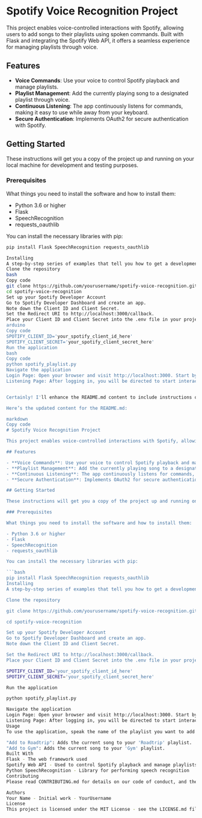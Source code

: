 # Spotify Voice Recognition Project

This project enables voice-controlled interactions with Spotify, allowing users to add songs to their playlists using spoken commands. Built with Flask and integrating the Spotify Web API, it offers a seamless experience for managing playlists through voice.

## Features

- **Voice Commands**: Use your voice to control Spotify playback and manage playlists.
- **Playlist Management**: Add the currently playing song to a designated playlist through voice.
- **Continuous Listening**: The app continuously listens for commands, making it easy to use while away from your keyboard.
- **Secure Authentication**: Implements OAuth2 for secure authentication with Spotify.

## Getting Started

These instructions will get you a copy of the project up and running on your local machine for development and testing purposes.

### Prerequisites

What things you need to install the software and how to install them:

- Python 3.6 or higher
- Flask
- SpeechRecognition
- requests_oauthlib

You can install the necessary libraries with pip:

```bash
pip install Flask SpeechRecognition requests_oauthlib

Installing
A step-by-step series of examples that tell you how to get a development env running:
Clone the repository
bash
Copy code
git clone https://github.com/yourusername/spotify-voice-recognition.git
cd spotify-voice-recognition
Set up your Spotify Developer Account
Go to Spotify Developer Dashboard and create an app.
Note down the Client ID and Client Secret.
Set the Redirect URI to http://localhost:3000/callback.
Place your Client ID and Client Secret into the .env file in your project directory. Create this file if it doesn't exist and add the following:
arduino
Copy code
SPOTIFY_CLIENT_ID='your_spotify_client_id_here'
SPOTIFY_CLIENT_SECRET='your_spotify_client_secret_here'
Run the application
bash
Copy code
python spotify_playlist.py
Navigate the application
Login Page: Open your browser and visit http://localhost:3000. Start by logging in using your Spotify credentials.
Listening Page: After logging in, you will be directed to start interacting with your voice. Simply speak the playlist names to add the currently playing song.


Certainly! I'll enhance the README.md content to include instructions on where users can navigate within the app to use specific features, and detailed steps on how to set up Spotify Client ID and Client Secret. I'll then provide this as a file you can download.

Here’s the updated content for the README.md:

markdown
Copy code
# Spotify Voice Recognition Project

This project enables voice-controlled interactions with Spotify, allowing users to add songs to their playlists using spoken commands. Built with Flask and integrating the Spotify Web API, it offers a seamless experience for managing playlists through voice.

## Features

- **Voice Commands**: Use your voice to control Spotify playback and manage playlists.
- **Playlist Management**: Add the currently playing song to a designated playlist through voice.
- **Continuous Listening**: The app continuously listens for commands, making it easy to use while away from your keyboard.
- **Secure Authentication**: Implements OAuth2 for secure authentication with Spotify.

## Getting Started

These instructions will get you a copy of the project up and running on your local machine for development and testing purposes.

### Prerequisites

What things you need to install the software and how to install them:

- Python 3.6 or higher
- Flask
- SpeechRecognition
- requests_oauthlib

You can install the necessary libraries with pip:

```bash
pip install Flask SpeechRecognition requests_oauthlib
Installing
A step-by-step series of examples that tell you how to get a development env running:

Clone the repository

git clone https://github.com/yourusername/spotify-voice-recognition.git

cd spotify-voice-recognition

Set up your Spotify Developer Account
Go to Spotify Developer Dashboard and create an app.
Note down the Client ID and Client Secret.

Set the Redirect URI to http://localhost:3000/callback.
Place your Client ID and Client Secret into the .env file in your project directory. Create this file if it doesn't exist and add the following:

SPOTIFY_CLIENT_ID='your_spotify_client_id_here'
SPOTIFY_CLIENT_SECRET='your_spotify_client_secret_here'

Run the application

python spotify_playlist.py

Navigate the application
Login Page: Open your browser and visit http://localhost:3000. Start by logging in using your Spotify credentials.
Listening Page: After logging in, you will be directed to start interacting with your voice. Simply speak the playlist names to add the currently playing song.
Usage
To use the application, speak the name of the playlist you want to add the current song to after pressing the listen button. The application listens and responds to the following commands:

"Add to Roadtrip": Adds the current song to your 'Roadtrip' playlist.
"Add to Gym": Adds the current song to your 'Gym' playlist.
Built With
Flask - The web framework used
Spotify Web API - Used to control Spotify playback and manage playlists
Python SpeechRecognition - Library for performing speech recognition
Contributing
Please read CONTRIBUTING.md for details on our code of conduct, and the process for submitting pull requests to us.

Authors
Your Name - Initial work - YourUsername
License
This project is licensed under the MIT License - see the LICENSE.md file for details


